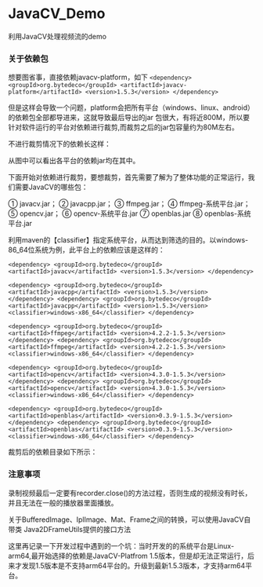# JavaCV_Demo
利用JavaCV处理视频流的demo

### 关于依赖包
想要图省事，直接依赖javacv-platform，如下
`<dependency>
     <groupId>org.bytedeco</groupId>
     <artifactId>javacv-platform</artifactId>
     <version>1.5.3</version>
 </dependency>`
 
 但是这样会导致一个问题，platform会把所有平台（windows、linux、android）的依赖包全部都导进来，这就导致最后导出的jar
包很大，有将近800M，所以要针对软件运行的平台对依赖进行裁剪,而裁剪之后的jar包容量约为80M左右。

不进行裁剪情况下的依赖长这样：

从图中可以看出各平台的依赖jar均在其中。

下面开始对依赖进行裁剪，要想裁剪，首先需要了解为了整体功能的正常运行，我们需要JavaCV的哪些包：

① javacv.jar；   ② javacpp.jar；   ③ ffmpeg.jar；   ④ ffmpeg-系统平台.jar；   ⑤ opencv.jar；   ⑥ opencv-系统平台.jar   ⑦ openblas.jar  ⑧ openblas-系统平台.jar

利用maven的【classifier】指定系统平台，从而达到筛选的目的。以windows-86_64位系统为例，此平台上的依赖应该是这样的：

`<dependency>
    <groupId>org.bytedeco</groupId>
    <artifactId>javacv</artifactId>
    <version>1.5.3</version>
 </dependency>
 `
 
 `<dependency>
    <groupId>org.bytedeco</groupId>
    <artifactId>javacpp</artifactId>
    <version>1.5.3</version>
  </dependency>
  <dependency>
    <groupId>org.bytedeco</groupId>
    <artifactId>javacpp</artifactId>
    <version>1.5.3</version>
    <classifier>windows-x86_64</classifier>
  </dependency>
 `
 
 `<dependency>
    <groupId>org.bytedeco</groupId>
    <artifactId>ffmpeg</artifactId>
    <version>4.2.2-1.5.3</version>
  </dependency>
  <dependency>
    <groupId>org.bytedeco</groupId>
    <artifactId>ffmpeg</artifactId>
    <version>4.2.2-1.5.3</version>
    <classifier>windows-x86_64</classifier>
  </dependency>
 `
 
 `<dependency>
    <groupId>org.bytedeco</groupId>
    <artifactId>opencv</artifactId>
    <version>4.3.0-1.5.3</version>
  </dependency>
  <dependency>
    <groupId>org.bytedeco</groupId>
    <artifactId>opencv</artifactId>
    <version>4.3.0-1.5.3</version>
    <classifier>windows-x86_64</classifier>
  </dependency>
 `
 
 `<dependency>
      <groupId>org.bytedeco</groupId>
      <artifactId>openblas</artifactId>
      <version>0.3.9-1.5.3</version>
  </dependency>
  <dependency>
      <groupId>org.bytedeco</groupId>
      <artifactId>openblas</artifactId>
      <version>0.3.9-1.5.3</version>
      <classifier>windows-x86_64</classifier>
  </dependency>
  `
 
 裁剪后的依赖目录如下所示：
 
 ### 注意事项
 录制视频最后一定要有recorder.close()的方法过程，否则生成的视频没有时长，并且无法在一般的播放器里面播放。
 
 关于BufferedImage、IplImage、Mat、Frame之间的转换，可以使用JavaCV自带类 Java2DFrameUtils提供的接口方法
 
 这里再记录一下开发过程中遇到的一个坑：当时开发的的系统平台是Linux-arm64,最开始选择的依赖是JavaCV-Platfrom 1.5版本，但是却无法正常运行，后来才发现1.5版本是不支持arm64平台的。升级到最新1.5.3版本，才支持arm64平台。
 